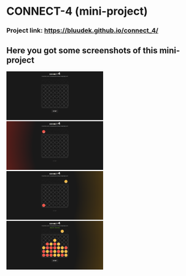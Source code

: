 # CONNECT-4 (mini-project)

### Project link: https://bluudek.github.io/connect_4/

## Here you got some screenshots of this mini-project
<img src="/screenshots/1.png" alt="game before start" width="50%">
<img src="/screenshots/2.png" alt="red token" width="50%">
<img src="/screenshots/3.png" alt="yellow token" width="50%">
<img src="/screenshots/4.png" alt="win" width="50%">
